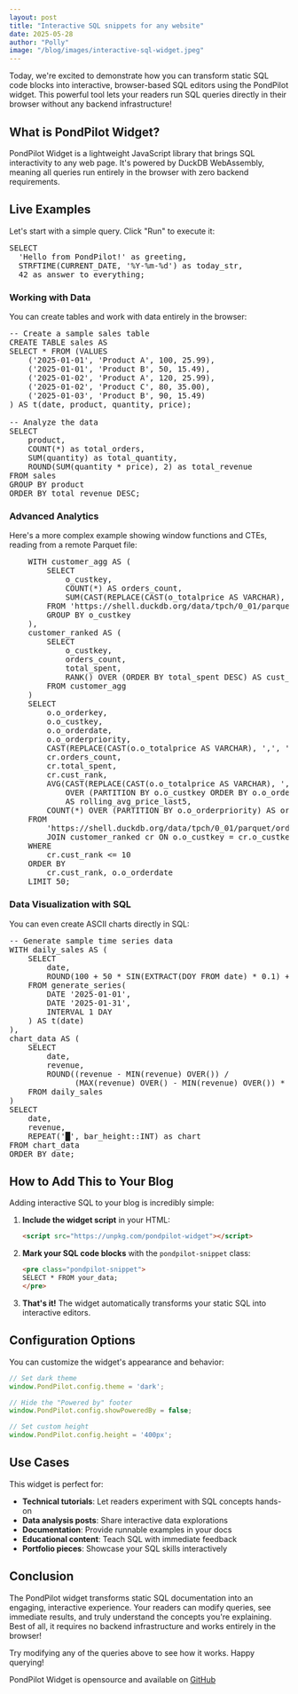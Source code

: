 ```yaml
---
layout: post
title: "Interactive SQL snippets for any website"
date: 2025-05-28
author: "Polly"
image: "/blog/images/interactive-sql-widget.jpeg"
---
```


Today, we're excited to demonstrate how you can transform static SQL code blocks into interactive, browser-based SQL editors using the PondPilot widget. This powerful tool lets your readers run SQL queries directly in their browser without any backend infrastructure!

## What is PondPilot Widget?

PondPilot Widget is a lightweight JavaScript library that brings SQL interactivity to any web page. It's powered by DuckDB WebAssembly, meaning all queries run entirely in the browser with zero backend requirements.

## Live Examples

Let's start with a simple query. Click "Run" to execute it:

<pre class="pondpilot-snippet">
SELECT
  'Hello from PondPilot!' as greeting,
  STRFTIME(CURRENT_DATE, '%Y-%m-%d') as today_str,
  42 as answer_to_everything;
</pre>

### Working with Data

You can create tables and work with data entirely in the browser:

<pre class="pondpilot-snippet">
-- Create a sample sales table
CREATE TABLE sales AS
SELECT * FROM (VALUES
    ('2025-01-01', 'Product A', 100, 25.99),
    ('2025-01-01', 'Product B', 50, 15.49),
    ('2025-01-02', 'Product A', 120, 25.99),
    ('2025-01-02', 'Product C', 80, 35.00),
    ('2025-01-03', 'Product B', 90, 15.49)
) AS t(date, product, quantity, price);

-- Analyze the data
SELECT
    product,
    COUNT(*) as total_orders,
    SUM(quantity) as total_quantity,
    ROUND(SUM(quantity * price), 2) as total_revenue
FROM sales
GROUP BY product
ORDER BY total_revenue DESC;
</pre>

### Advanced Analytics

Here's a more complex example showing window functions and CTEs, reading from a remote Parquet file:

<pre class="pondpilot-snippet">
    WITH customer_agg AS (
        SELECT
            o_custkey,
            COUNT(*) AS orders_count,
            SUM(CAST(REPLACE(CAST(o_totalprice AS VARCHAR), ',', '') AS DOUBLE)) AS total_spent
        FROM 'https://shell.duckdb.org/data/tpch/0_01/parquet/orders.parquet'
        GROUP BY o_custkey
    ),
    customer_ranked AS (
        SELECT
            o_custkey,
            orders_count,
            total_spent,
            RANK() OVER (ORDER BY total_spent DESC) AS cust_rank
        FROM customer_agg
    )
    SELECT
        o.o_orderkey,
        o.o_custkey,
        o.o_orderdate,
        o.o_orderpriority,
        CAST(REPLACE(CAST(o.o_totalprice AS VARCHAR), ',', '') AS DOUBLE) AS o_totalprice,
        cr.orders_count,
        cr.total_spent,
        cr.cust_rank,
        AVG(CAST(REPLACE(CAST(o.o_totalprice AS VARCHAR), ',', '') AS DOUBLE))
            OVER (PARTITION BY o.o_custkey ORDER BY o.o_orderdate ROWS BETWEEN 4 PRECEDING AND CURRENT ROW)
            AS rolling_avg_price_last5,
        COUNT(*) OVER (PARTITION BY o.o_orderpriority) AS orders_per_priority
    FROM
        'https://shell.duckdb.org/data/tpch/0_01/parquet/orders.parquet' o
        JOIN customer_ranked cr ON o.o_custkey = cr.o_custkey
    WHERE
        cr.cust_rank <= 10
    ORDER BY
        cr.cust_rank, o.o_orderdate
    LIMIT 50;
</pre>

### Data Visualization with SQL

You can even create ASCII charts directly in SQL:

<pre class="pondpilot-snippet">
-- Generate sample time series data
WITH daily_sales AS (
    SELECT
        date,
        ROUND(100 + 50 * SIN(EXTRACT(DOY FROM date) * 0.1) + RANDOM() * 20, 2) as revenue
    FROM generate_series(
        DATE '2025-01-01',
        DATE '2025-01-31',
        INTERVAL 1 DAY
    ) AS t(date)
),
chart_data AS (
    SELECT
        date,
        revenue,
        ROUND((revenue - MIN(revenue) OVER()) /
              (MAX(revenue) OVER() - MIN(revenue) OVER()) * 20) as bar_height
    FROM daily_sales
)
SELECT
    date,
    revenue,
    REPEAT('█', bar_height::INT) as chart
FROM chart_data
ORDER BY date;
</pre>

## How to Add This to Your Blog

Adding interactive SQL to your blog is incredibly simple:

1. **Include the widget script** in your HTML:
   ```html
   <script src="https://unpkg.com/pondpilot-widget"></script>
   ```

2. **Mark your SQL code blocks** with the `pondpilot-snippet` class:
   ```html
   <pre class="pondpilot-snippet">
   SELECT * FROM your_data;
   </pre>
   ```

3. **That's it!** The widget automatically transforms your static SQL into interactive editors.

## Configuration Options

You can customize the widget's appearance and behavior:

```javascript
// Set dark theme
window.PondPilot.config.theme = 'dark';

// Hide the "Powered by" footer
window.PondPilot.config.showPoweredBy = false;

// Set custom height
window.PondPilot.config.height = '400px';
```

## Use Cases

This widget is perfect for:

- **Technical tutorials**: Let readers experiment with SQL concepts hands-on
- **Data analysis posts**: Share interactive data explorations
- **Documentation**: Provide runnable examples in your docs
- **Educational content**: Teach SQL with immediate feedback
- **Portfolio pieces**: Showcase your SQL skills interactively

## Conclusion

The PondPilot widget transforms static SQL documentation into an engaging, interactive experience. Your readers can modify queries, see immediate results, and truly understand the concepts you're explaining. Best of all, it requires no backend infrastructure and works entirely in the browser!

Try modifying any of the queries above to see how it works. Happy querying!

PondPilot Widget is opensource and available on [GitHub](https://github.com/pondpilot/pondpilot-widget)
